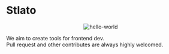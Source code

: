 # Stlato

<div align="center">

![hello-world](https://storage.googleapis.com/zenn-user-upload/fef9ce08dbfe-20230531.png)

</div>

We aim to create tools for frontend dev.<br/>
Pull request and other contributes are always highly welcomed.
